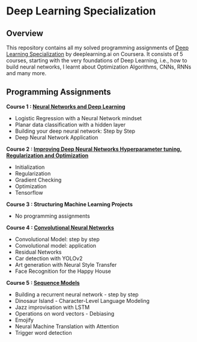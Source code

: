 # Deep Learning Specialization## OverviewThis repository contains all my solved programming assignments of [Deep Learning Specialization](https://www.coursera.org/specializations/deep-learning?languages=en) by deeplearning.ai on Coursera. It consists of 5 courses, starting with the very foundations of Deep Learning, i.e., how to build neural networks, I learnt about Optimization Algorithms, CNNs, RNNs and many more.## Programming Assignments<b>Course 1 : [Neural Networks and Deep Learning](https://github.com/HeliosX7/Deep_Learning_Specialization_Coursera/tree/master/Neural%20Networks%20and%20Deep%20Learning)</b>* Logistic Regression with a Neural Network mindset* Planar data classification with a hidden layer* Building your deep neural network: Step by Step* Deep Neural Network Application<b>Course 2 : [Improving Deep Neural Networks Hyperparameter tuning, Regularization and Optimization](https://github.com/HeliosX7/Deep_Learning_Specialization_Coursera/tree/master/Improving%20Deep%20Neural%20Networks%20Hyperparameter%20tuning%2C%20Regularization%20and%20Optimization)</b>* Initialization* Regularization* Gradient Checking* Optimization* Tensorflow<b>Course 3 : Structuring Machine Learning Projects</b>* No programming assignments<b>Course 4 : [Convolutional Neural Networks](https://github.com/HeliosX7/Deep_Learning_Specialization_Coursera/tree/master/Convolutional%20Neural%20Networks)</b>* Convolutional Model: step by step* Convolutional model: application* Residual Networks* Car detection with YOLOv2* Art generation with Neural Style Transfer* Face Recognition for the Happy House<b>Course 5 : [Sequence Models](https://github.com/HeliosX7/Deep_Learning_Specialization_Coursera/tree/master/Sequence%20Models)</b>* Building a recurrent neural network - step by step * Dinosaur Island - Character-Level Language Modeling* Jazz improvisation with LSTM* Operations on word vectors - Debiasing* Emojify* Neural Machine Translation with Attention* Trigger word detection